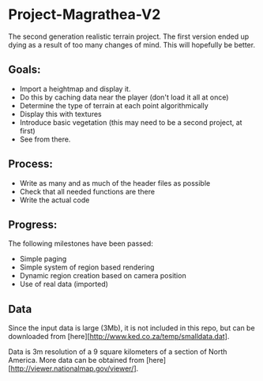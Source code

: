 Project-Magrathea-V2
====================

The second generation realistic terrain project.
The first version ended up dying as a result of too many changes of mind.  This will hopefully be better.

Goals:
------
 * Import a heightmap and display it.
 * Do this by caching data near the player (don't load it all at once)
 * Determine the type of terrain at each point algorithmically
 * Display this with textures
 * Introduce basic vegetation (this may need to be a second project, at first)
 * See from there.

Process:
--------
 * Write as many and as much of the header files as possible
 * Check that all needed functions are there
 * Write the actual code

Progress:
---------
The following milestones have been passed:
 * Simple paging
 * Simple system of region based rendering
 * Dynamic region creation based on camera position
 * Use of real data (imported)

Data
----
Since the input data is large (3Mb), it is not included in this repo, but can be downloaded from [here][http://www.ked.co.za/temp/smalldata.dat].

Data is 3m resolution of a 9 square kilometers of a section of North America.  More data can be obtained from [here] [http://viewer.nationalmap.gov/viewer/].